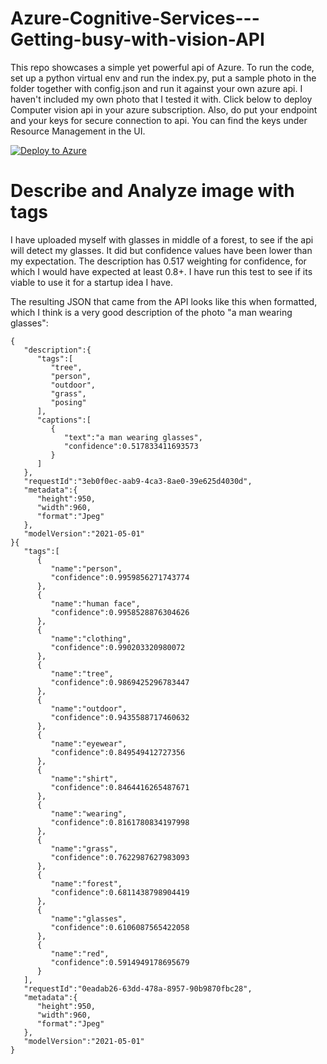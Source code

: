 # Azure-Cognitive-Services---Getting-busy-with-vision-API

This repo showcases a simple yet powerful api of Azure. To run the code, set up a python virtual env and run the index.py, put a sample photo in the folder together with config.json and run it against your own azure api. I haven't included my own photo that I tested it with. Click below to deploy Computer vision api in your azure subscription. Also, do put your endpoint and your keys for secure connection to api. You can find the keys under Resource Management in the UI. 

[![Deploy to Azure](https://aka.ms/deploytoazurebutton)](https://portal.azure.com/#create/Microsoft.Template/uri/https%3A%2F%2Fraw.githubusercontent.com%2Fzmkarakas%2FAzure-Cognitive-Services---Getting-busy-with-vision-API%2Fmain%2Ftemplate.json)

# Describe and Analyze image with tags

I have uploaded myself with glasses in middle of a forest, to see if the api will detect my glasses. It did but confidence values have been lower than my expectation. The description has 0.517 weighting for confidence, for which I would have expected at least 0.8+. I have run this test to see if its viable to use it for a startup idea I have. 


The resulting JSON that came from the API looks like this when formatted, which I think is a very good description of the photo "a man wearing glasses":

```
{
   "description":{
      "tags":[
         "tree",
         "person",
         "outdoor",
         "grass",
         "posing"
      ],
      "captions":[
         {
            "text":"a man wearing glasses",
            "confidence":0.517833411693573
         }
      ]
   },
   "requestId":"3eb0f0ec-aab9-4ca3-8ae0-39e625d4030d",
   "metadata":{
      "height":950,
      "width":960,
      "format":"Jpeg"
   },
   "modelVersion":"2021-05-01"
}{
   "tags":[
      {
         "name":"person",
         "confidence":0.9959856271743774
      },
      {
         "name":"human face",
         "confidence":0.9958528876304626
      },
      {
         "name":"clothing",
         "confidence":0.990203320980072
      },
      {
         "name":"tree",
         "confidence":0.9869425296783447
      },
      {
         "name":"outdoor",
         "confidence":0.9435588717460632
      },
      {
         "name":"eyewear",
         "confidence":0.849549412727356
      },
      {
         "name":"shirt",
         "confidence":0.8464416265487671
      },
      {
         "name":"wearing",
         "confidence":0.8161780834197998
      },
      {
         "name":"grass",
         "confidence":0.7622987627983093
      },
      {
         "name":"forest",
         "confidence":0.6811438798904419
      },
      {
         "name":"glasses",
         "confidence":0.6106087565422058
      },
      {
         "name":"red",
         "confidence":0.5914949178695679
      }
   ],
   "requestId":"0eadab26-63dd-478a-8957-90b9870fbc28",
   "metadata":{
      "height":950,
      "width":960,
      "format":"Jpeg"
   },
   "modelVersion":"2021-05-01"
}
```
